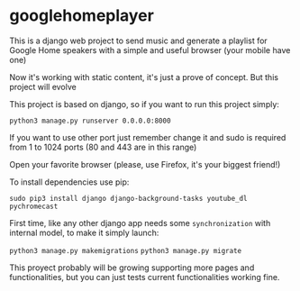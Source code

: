 # googlehomeplayer
This is a django web project to send music and generate a playlist for Google Home speakers with a simple and useful browser (your mobile have one)

Now it's working with static content, it's just a prove of concept. But this project will evolve

This project is based on django, so if you want to run this project simply:

`python3 manage.py runserver 0.0.0.0:8000`

If you want to use other port just remember change it and sudo is required from 1 to 1024 ports (80 and 443 are in this range)

Open your favorite browser (please, use Firefox, it's your biggest friend!)

To install dependencies use pip:

`sudo pip3 install django django-background-tasks youtube_dl pychromecast`

First time, like any other django app needs some `synchronization` with internal model, to make it simply launch:

`python3 manage.py makemigrations`
`python3 manage.py migrate`

This proyect probably will be growing supporting more pages and functionalities, but you can just tests current functionalities working fine.
